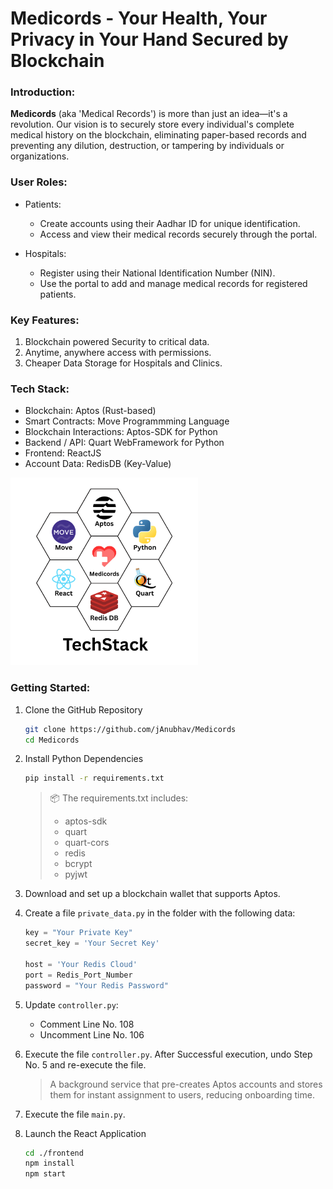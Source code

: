 # Medicords - Your Health, Your Privacy in Your Hand Secured by Blockchain

### Introduction:
**Medicords** (aka 'Medical Records') is more than just an idea—it's a revolution. Our vision is to securely store every individual's complete medical history on the blockchain, eliminating paper-based records and preventing any dilution, destruction, or tampering by individuals or organizations.

### User Roles:
- Patients:
  - Create accounts using their Aadhar ID for unique identification.
  - Access and view their medical records securely through the portal.

- Hospitals:
  - Register using their National Identification Number (NIN).
  - Use the portal to add and manage medical records for registered patients.

### Key Features:
1. Blockchain powered Security to critical data.
2. Anytime, anywhere access with permissions.
3. Cheaper Data Storage for Hospitals and Clinics.

### Tech Stack:
- Blockchain: Aptos (Rust-based)
- Smart Contracts: Move Programmming Language
- Blockchain Interactions: Aptos-SDK for Python
- Backend / API: Quart WebFramework for Python
- Frontend: ReactJS
- Account Data: RedisDB (Key-Value)

<img src="./sample/TechStack.png" alt="Tech Stack" width="300"/>

### Getting Started:
1. Clone the GitHub Repository
   ```bash
   git clone https://github.com/jAnubhav/Medicords
   cd Medicords
   ```
   
2. Install Python Dependencies
   ```bash
   pip install -r requirements.txt
   ```
   > 📦 The requirements.txt includes:
   > - aptos-sdk
   > - quart
   > - quart-cors
   > - redis
   > - bcrypt
   > - pyjwt

3. Download and set up a blockchain wallet that supports Aptos.

4. Create a file `private_data.py` in the folder with the following data:

   ```py
   key = "Your Private Key"
   secret_key = 'Your Secret Key'
    
   host = 'Your Redis Cloud'
   port = Redis_Port_Number
   password = "Your Redis Password"
   ```
  
5. Update `controller.py`:
   - Comment Line No. 108
   - Uncomment Line No. 106
  
6. Execute the file `controller.py`. After Successful execution, undo Step No. 5 and re-execute the file.
   > A background service that pre-creates Aptos accounts and stores them for instant assignment to users, reducing onboarding time.
   
8. Execute the file `main.py`.
9. Launch the React Application
   ```bash
   cd ./frontend
   npm install
   npm start
   ```
